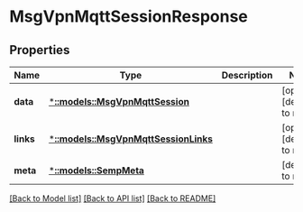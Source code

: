 # MsgVpnMqttSessionResponse

## Properties
Name | Type | Description | Notes
------------ | ------------- | ------------- | -------------
**data** | [***::models::MsgVpnMqttSession**](MsgVpnMqttSession.md) |  | [optional] [default to null]
**links** | [***::models::MsgVpnMqttSessionLinks**](MsgVpnMqttSessionLinks.md) |  | [optional] [default to null]
**meta** | [***::models::SempMeta**](SempMeta.md) |  | [default to null]

[[Back to Model list]](../README.md#documentation-for-models) [[Back to API list]](../README.md#documentation-for-api-endpoints) [[Back to README]](../README.md)


